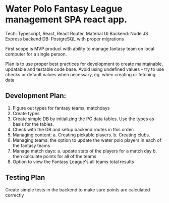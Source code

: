 # Water Polo Fantasy League management SPA react app.

Tech: Typescript, React, React Router, Material UI
Backend: Node JS Express backend
DB: PostgreSQL with proper migrations

First scope is MVP product with ability to manage fantasy team on
local computer for a single person.

Plan is to use proper best practices for development to create maintainable, updatable and testable code base.
Avoid using undefined values - try to use checks or default values when necessary, eg. when creating or fetching data

## Development Plan:

1. Figure out types for fantasy teams, matchdays
2. Create types
3. Create simple DB by initializing the PG data tables. Use the types as basis for the tables.
3. Check with the DB and setup backend routes in this order:
3. Managing content:
  a. Creating pickable players.
  b. Creating clubs.
4. Managing teams: the option to update the water polo players in each of the fantasy teams
5. Manage match days:
  a. update stats of the players for a match day
  b. then calculate points for all of the teams
6. Option to view the Fantasy League's all teams total results

## Testing Plan

Create simple tests in the backend to make sure points are calculated correctly

